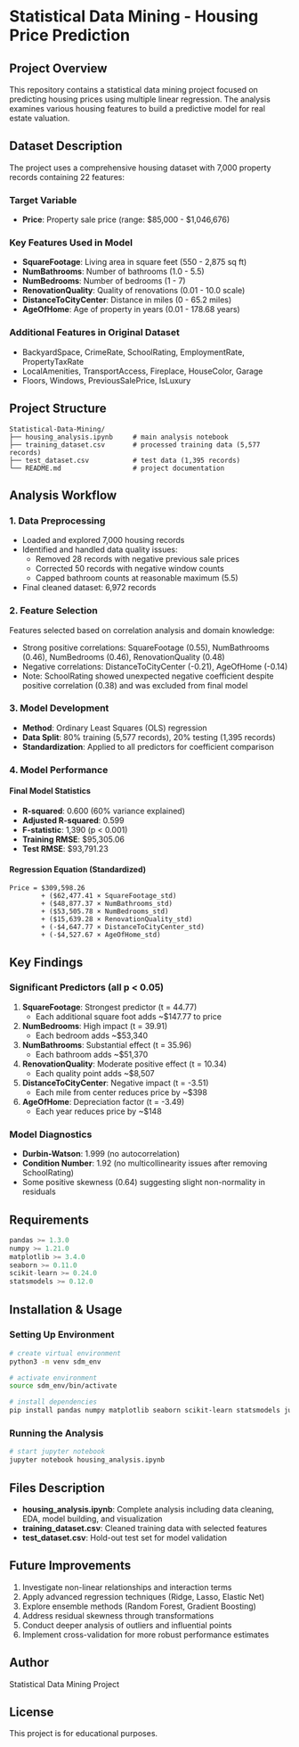 # Statistical Data Mining - Housing Price Prediction

## Project Overview
This repository contains a statistical data mining project focused on predicting housing prices using multiple linear regression. The analysis examines various housing features to build a predictive model for real estate valuation.

## Dataset Description
The project uses a comprehensive housing dataset with 7,000 property records containing 22 features:

### Target Variable
- **Price**: Property sale price (range: $85,000 - $1,046,676)

### Key Features Used in Model
- **SquareFootage**: Living area in square feet (550 - 2,875 sq ft)
- **NumBathrooms**: Number of bathrooms (1.0 - 5.5)
- **NumBedrooms**: Number of bedrooms (1 - 7)
- **RenovationQuality**: Quality of renovations (0.01 - 10.0 scale)
- **DistanceToCityCenter**: Distance in miles (0 - 65.2 miles)  
- **AgeOfHome**: Age of property in years (0.01 - 178.68 years)

### Additional Features in Original Dataset
- BackyardSpace, CrimeRate, SchoolRating, EmploymentRate, PropertyTaxRate
- LocalAmenities, TransportAccess, Fireplace, HouseColor, Garage
- Floors, Windows, PreviousSalePrice, IsLuxury

## Project Structure
```
Statistical-Data-Mining/
├── housing_analysis.ipynb     # main analysis notebook
├── training_dataset.csv       # processed training data (5,577 records)
├── test_dataset.csv           # test data (1,395 records)
└── README.md                  # project documentation
```

## Analysis Workflow

### 1. Data Preprocessing
- Loaded and explored 7,000 housing records
- Identified and handled data quality issues:
  - Removed 28 records with negative previous sale prices
  - Corrected 50 records with negative window counts
  - Capped bathroom counts at reasonable maximum (5.5)
- Final cleaned dataset: 6,972 records

### 2. Feature Selection
Features selected based on correlation analysis and domain knowledge:
- Strong positive correlations: SquareFootage (0.55), NumBathrooms (0.46), NumBedrooms (0.46), RenovationQuality (0.48)
- Negative correlations: DistanceToCityCenter (-0.21), AgeOfHome (-0.14)
- Note: SchoolRating showed unexpected negative coefficient despite positive correlation (0.38) and was excluded from final model

### 3. Model Development
- **Method**: Ordinary Least Squares (OLS) regression
- **Data Split**: 80% training (5,577 records), 20% testing (1,395 records)
- **Standardization**: Applied to all predictors for coefficient comparison

### 4. Model Performance

#### Final Model Statistics
- **R-squared**: 0.600 (60% variance explained)
- **Adjusted R-squared**: 0.599
- **F-statistic**: 1,390 (p < 0.001)
- **Training RMSE**: $95,305.06
- **Test RMSE**: $93,791.23

#### Regression Equation (Standardized)
```
Price = $309,598.26 
        + ($62,477.41 × SquareFootage_std)
        + ($48,877.37 × NumBathrooms_std)
        + ($53,505.78 × NumBedrooms_std)
        + ($15,639.28 × RenovationQuality_std)
        + (-$4,647.77 × DistanceToCityCenter_std)
        + (-$4,527.67 × AgeOfHome_std)
```

## Key Findings

### Significant Predictors (all p < 0.05)
1. **SquareFootage**: Strongest predictor (t = 44.77)
   - Each additional square foot adds ~$147.77 to price
2. **NumBedrooms**: High impact (t = 39.91)
   - Each bedroom adds ~$53,340
3. **NumBathrooms**: Substantial effect (t = 35.96)
   - Each bathroom adds ~$51,370
4. **RenovationQuality**: Moderate positive effect (t = 10.34)
   - Each quality point adds ~$8,507
5. **DistanceToCityCenter**: Negative impact (t = -3.51)
   - Each mile from center reduces price by ~$398
6. **AgeOfHome**: Depreciation factor (t = -3.49)
   - Each year reduces price by ~$148

### Model Diagnostics
- **Durbin-Watson**: 1.999 (no autocorrelation)
- **Condition Number**: 1.92 (no multicollinearity issues after removing SchoolRating)
- Some positive skewness (0.64) suggesting slight non-normality in residuals

## Requirements
```python
pandas >= 1.3.0
numpy >= 1.21.0
matplotlib >= 3.4.0
seaborn >= 0.11.0
scikit-learn >= 0.24.0
statsmodels >= 0.12.0
```

## Installation & Usage

### Setting Up Environment
```bash
# create virtual environment
python3 -m venv sdm_env

# activate environment
source sdm_env/bin/activate

# install dependencies
pip install pandas numpy matplotlib seaborn scikit-learn statsmodels jupyter
```

### Running the Analysis
```bash
# start jupyter notebook
jupyter notebook housing_analysis.ipynb
```

## Files Description
- **housing_analysis.ipynb**: Complete analysis including data cleaning, EDA, model building, and visualization
- **training_dataset.csv**: Cleaned training data with selected features
- **test_dataset.csv**: Hold-out test set for model validation

## Future Improvements
1. Investigate non-linear relationships and interaction terms
2. Apply advanced regression techniques (Ridge, Lasso, Elastic Net)
3. Explore ensemble methods (Random Forest, Gradient Boosting)
4. Address residual skewness through transformations
5. Conduct deeper analysis of outliers and influential points
6. Implement cross-validation for more robust performance estimates

## Author
Statistical Data Mining Project

## License
This project is for educational purposes.